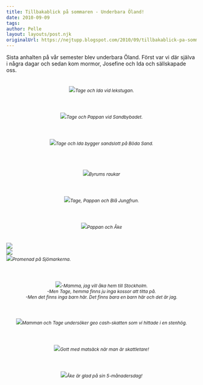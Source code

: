 ```yaml
---
title: Tillbakablick på sommaren - Underbara Öland!
date: 2010-09-09
tags: 	
author: Pelle
layout: layouts/post.njk
originalUrl: https://nejtupp.blogspot.com/2010/09/tillbakablick-pa-sommaren-underbara.html
---
```


<div style="text-align: left;">Sista anhalten på vår semester blev underbara Öland. Först var vi där  själva i några dagar och sedan kom mormor, Josefine och Ida och sällskapade oss.<br></div><br><br><div style="text-align: center;"><img src="../../../../img/Kring+stugan+p%C3%A5+%C3%96land-_MG_4116.jpg"><span style="font-size:85%;"><span style="font-style: italic;">Tage och Ida vid lekstugan.</span></span><br><br></div><br><br><div style="text-align: center;"><img src="../../../../img/Bad+vid+Sandbybadet-_MG_4087.jpg"><span style="font-size:85%;"><span style="font-style: italic;">Tage och Pappan vid Sandbybadet.</span><br></span></div><br><br><br><div style="text-align: center;"><img src="../../../../img/Bad+p%C3%A5+B%C3%B6da+Sand-_MG_4137.jpg"><span style="font-size:85%;"><span style="font-style: italic;">Tage och Ida bygger sandslott på Böda Sand.<br><br><br><br></span></span></div><br><div style="text-align: center;"><img src="../../../../img/Vid+raukarna+i+Byrum-_MG_4029.jpg"><span style="font-size:85%;"><span style="font-style: italic;">Byrums raukar</span><br></span></div><br><br><br><div style="text-align: center;"><img src="../../../../img/Vid+raukarna+i+Byrum-_MG_3989.jpg"><span style="font-size:85%;"><span style="font-style: italic;">Tage, Pappan och Blå Jungfrun.</span><br></span></div><br><br><br><div style="text-align: center;"><img src="../../../../img/Vid+raukarna+i+Byrum-_MG_4051.jpg"><span style="font-size:85%;"><span style="font-style: italic;">Pappan och Åke</span><br></span></div><br><br><img src="../../../../img/Vid+raukarna+i+Byrum-_MG_4041.jpg"><br><img src="../../../../img/Vid+raukarna+i+Byrum-_MG_3999.jpg"><br><img src="../../../../img/Promenad+p%C3%A5+Sj%C3%B6markerna-_MG_3962.jpg"><span style="font-size:85%;"><span style="font-style: italic;">Promenad på Sjömarkerna.</span><br></span></div><br><br><br><div style="text-align: center;"><img src="../../../../img/Promenad+p%C3%A5+Sj%C3%B6markerna-_MG_3911.jpg"><span style="font-size:85%;"><span style="font-style: italic;">-Mamma, jag vill åka hem till Stockholm.<br>-Men Tage, hemma finns ju inga kossor att titta på.<br>-Men det finns inga barn här. Det finns bara en barn här och det är jag.<br><br></span></span></div><br><br><div style="text-align: center;"><img src="../../../../img/Promenad+p%C3%A5+Sj%C3%B6markerna-_MG_3955.jpg"><span style="font-size:85%;"><span style="font-style: italic;">Mamman och Tage undersöker geo cash-skatten som vi hittade i en stenhög.</span><br></span></div><br><br><br><div style="text-align: center;"><img src="../../../../img/Promenad+p%C3%A5+Sj%C3%B6markerna-_MG_3941.jpg"><span style="font-size:85%;"><span style="font-style: italic;">Gott med matsäck när man är skattletare!</span><br></span></div><br><br><br><div style="text-align: center;"><img src="../../../../img/Kring+stugan+p%C3%A5+%C3%96land-_MG_4061.jpg"><span style="font-size:85%;"><span style="font-style: italic;">Åke är glad på sin 5-månadersdag!</span><br></span></div>
<!-- no comments on this post -->